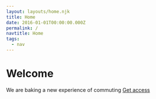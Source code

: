 ```yaml
---
layout: layouts/home.njk
title: Home
date: 2016-01-01T00:00:00.000Z
permalink: /
navtitle: Home
tags:
  - nav
---
```

# Welcome

We are baking a new experience of commuting
[Get access](https://www.producthunt.com/upcoming/komuter/)
